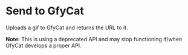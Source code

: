 # Send to GfyCat

Uploads a gif to GfyCat and returns the URL to it.

**Note:** This is using a deprecated API and may stop functioning if/when GfyCat develops a proper API.
